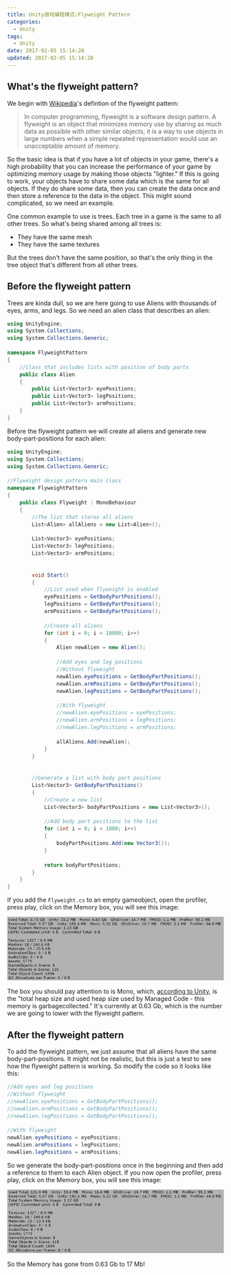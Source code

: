 ```yaml
---
title: Unity游戏编程模式:Flyweight Pattern
categories: 
  - Unity
tags:
  - Unity
date: 2017-02-05 15:14:28
updated: 2017-02-05 15:14:28
---
```


## What's the flyweight pattern?

We begin with [Wikipedia](https://en.wikipedia.org/wiki/Flyweight_pattern)'s defintion of the flyweight pattern:

> In computer programming, flyweight is a software design pattern. A flyweight is an object that minimizes memory use by sharing as much data as possible with other similar objects; it is a way to use objects in large numbers when a simple repeated representation would use an unacceptable amount of memory.

<!--more-->

So the basic idea is that if you have a lot of objects in your game, there's a high probability that you can increase the performance of your game by optimizing memory usage by making those objects "lighter." If this is going to work, your objects have to share some data which is the same for all objects. If they do share some data, then you can create the data once and then store a reference to the data in the object. This might sound complicated, so we need an example.

One common example to use is trees. Each tree in a game is the same to all other trees. So what's being shared among all trees is:

* They have the same mesh
* They have the same textures

But the trees don't have the same position, so that's the only thing in the tree object that's different from all other trees.

## Before the flyweight pattern

Trees are kinda dull, so we are here going to use Aliens with thousands of eyes, arms, and legs. So we need an alien class that describes an alien:

```cs
using UnityEngine;
using System.Collections;
using System.Collections.Generic;

namespace FlyweightPattern
{
    //Class that includes lists with position of body parts
    public class Alien
    {
        public List<Vector3> eyePositions;
        public List<Vector3> legPositions;
        public List<Vector3> armPositions;
    }
}
```

Before the flyweight pattern we will create all aliens and generate new body-part-positions for each alien:

```cs
using UnityEngine;
using System.Collections;
using System.Collections.Generic;

//Flyweight design pattern main class
namespace FlyweightPattern
{
    public class Flyweight : MonoBehaviour
    {
        //The list that stores all aliens
        List<Alien> allAliens = new List<Alien>();

        List<Vector3> eyePositions;
        List<Vector3> legPositions;
        List<Vector3> armPositions;


        void Start()
        {
            //List used when flyweight is enabled
            eyePositions = GetBodyPartPositions();
            legPositions = GetBodyPartPositions();
            armPositions = GetBodyPartPositions();
            
            //Create all aliens
            for (int i = 0; i < 10000; i++)
            {
                Alien newAlien = new Alien();

                //Add eyes and leg positions
                //Without flyweight
                newAlien.eyePositions = GetBodyPartPositions();
                newAlien.armPositions = GetBodyPartPositions();
                newAlien.legPositions = GetBodyPartPositions();

                //With flyweight
                //newAlien.eyePositions = eyePositions;
                //newAlien.armPositions = legPositions;
                //newAlien.legPositions = armPositions;

                allAliens.Add(newAlien);
            }
        }


        //Generate a list with body part positions
        List<Vector3> GetBodyPartPositions()
        {
            //Create a new list
            List<Vector3> bodyPartPositions = new List<Vector3>();

            //Add body part positions to the list
            for (int i = 0; i < 1000; i++)
            {
                bodyPartPositions.Add(new Vector3());
            }

            return bodyPartPositions;
        }
    }
}
```

If you add the `Flyweight.cs` to an empty gameobject, open the profiler, press play, click on the Memory box, you will see this image:

![Unity profiler memory without flyweight pattern](../_images/unity/memory-without-flyweight.png)

The box you should pay attention to is Mono, which, [according to Unity](http://docs.unity3d.com/Manual/ProfilerMemory.html), is the "total heap size and used heap size used by Managed Code - this memory is garbagecollected." It's currently at 0.63 Gb, which is the number we are going to lower with the flyweight pattern.

## After the flyweight pattern

To add the flyweight pattern, we just assume that all aliens have the same body-part-positions. It might not be realistic, but this is just a test to see how the flyweight pattern is working. So modify the code so it looks like this:

```cs
//Add eyes and leg positions
//Without flyweight
//newAlien.eyePositions = GetBodyPartPositions();
//newAlien.armPositions = GetBodyPartPositions();
//newAlien.legPositions = GetBodyPartPositions();

//With flyweight
newAlien.eyePositions = eyePositions;
newAlien.armPositions = legPositions;
newAlien.legPositions = armPositions;
```

So we generate the body-part-positions once in the beginning and then add a reference to them to each Alien object. If you now open the profiler, press play, click on the Memory box, you will see this image:

![Unity profiler memory with flyweight pattern](../_images/unity/memory-with-flyweight.png)

So the Memory has gone from 0.63 Gb to 17 Mb!